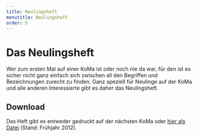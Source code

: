 ```yaml
---
title: Neulingsheft
menutitle: Neulingsheft
order: 5
---
```


# Das Neulingsheft

Wer zum ersten Mal auf einer KoMa ist oder noch nie da war, für den ist es sicher nicht ganz einfach sich zwischen all den Begriffen und Bezeichnungen zurecht zu finden. Ganz speziell für Neulinge auf der KoMa und alle anderen Interessierte gibt es daher das Neulingsheft.

## Download

Das Heft gibt es entweder gedruckt auf der nächsten KoMa oder [hier als Datei](https://die-koma.org/wiki-beta/Datei:Neulingsheft.pdf) (Stand: Frühjahr 2012).
